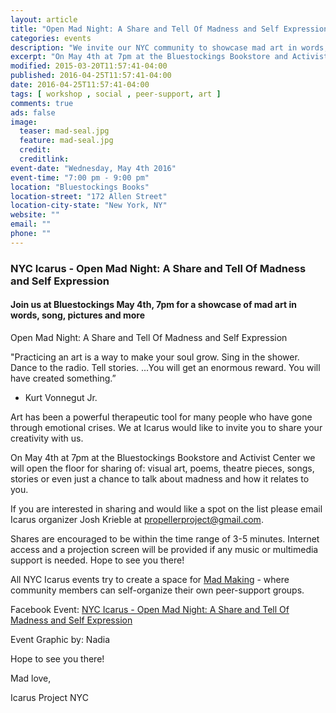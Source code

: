 ```yaml
---
layout: article
title: "Open Mad Night: A Share and Tell Of Madness and Self Expression"
categories: events
description: "We invite our NYC community to showcase mad art in words, song, pictures and more"
excerpt: "On May 4th at 7pm at the Bluestockings Bookstore and Activist Center we will open the floor for sharing of: visual art, poems, theatre pieces, songs, stories or even just a chance to talk about madness and how it relates to you."
modified: 2015-03-20T11:57:41-04:00
published: 2016-04-25T11:57:41-04:00
date: 2016-04-25T11:57:41-04:00
tags: [ workshop , social , peer-support, art ]
comments: true
ads: false
image:
  teaser: mad-seal.jpg
  feature: mad-seal.jpg
  credit: 
  creditlink: 
event-date: "Wednesday, May 4th 2016"
event-time: "7:00 pm - 9:00 pm"
location: "Bluestockings Books"
location-street: "172 Allen Street"
location-city-state: "New York, NY"
website: ""
email: ""
phone: ""
---
```

### NYC Icarus - Open Mad Night: A Share and Tell Of Madness and Self Expression

#### Join us at Bluestockings May 4th, 7pm for a showcase of mad art in words, song, pictures and more

Open Mad Night: A Share and Tell Of Madness and Self Expression

"Practicing an art  is a way to make your soul grow. Sing in the shower. Dance to the radio. Tell stories. ...You will get an enormous reward. You will have created something.”
- Kurt Vonnegut Jr.  

Art has been a powerful therapeutic tool  for many people who have gone through emotional crises. We at Icarus would like to invite you to share your creativity with us. 

On May 4th at 7pm  at the Bluestockings Bookstore and Activist Center we will open the floor for sharing of: visual art, poems, theatre pieces, songs, stories or even just a chance to talk about madness and how it relates to you. 

If you are interested in sharing and would like a spot on the list  please email Icarus organizer Josh Krieble at propellerproject@gmail.com.

Shares are encouraged to be within the time range of 3-5 minutes. Internet access and a projection screen will be provided if any music or multimedia support is needed. 
Hope to see you there!

All NYC Icarus events try to create a space for [Mad Making](http://nycicarus.org/events/madmaking/) - where community members can self-organize their own peer-support groups.

Facebook Event: [NYC Icarus - Open Mad Night: A Share and Tell Of Madness and Self Expression](https://www.facebook.com/events/1028591110511443/) 

Event Graphic by: Nadia

Hope to see you there!

Mad love,

Icarus Project NYC
